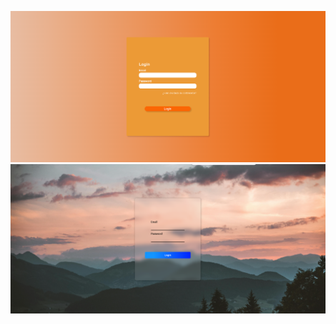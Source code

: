 ![Imagen primer formulario](./Login-1/images/Captura.PNG)
![Imagen segundo formulario](./Login-2/images/Captura.PNG)
